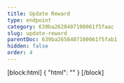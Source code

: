 ```yaml
---
title: Update Reward
type: endpoint
category: 639ba2628407100061f5faac
slug: update-reward
parentDoc: 639ba2658407100061f5fab1
hidden: false
order: 4
---
```

[block:html]
{
  "html": "<style>\n.LanguagePicker-divider { \n  display: none; }\n  \n[title=\"Toggle library\"] { \n  display: none; }\n</style>"
}
[/block]
